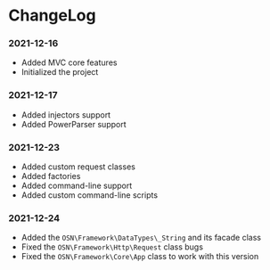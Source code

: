# ChangeLog

### 2021-12-16
- Added MVC core features
- Initialized the project

### 2021-12-17
- Added injectors support
- Added PowerParser support

### 2021-12-23
- Added custom request classes
- Added factories
- Added command-line support
- Added custom command-line scripts

### 2021-12-24
- Added the `OSN\Framework\DataTypes\_String` and its facade class
- Fixed the `OSN\Framework\Http\Request` class bugs
- Fixed the `OSN\Framework\Core\App` class to work with this version
